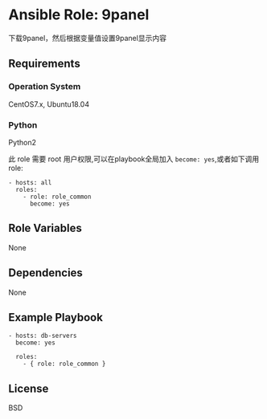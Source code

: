 Ansible Role: 9panel
=========

下载9panel，然后根据变量值设置9panel显示内容

Requirements
------------

### Operation System
CentOS7.x, Ubuntu18.04

### Python
Python2

此 role 需要 root 用户权限,可以在playbook全局加入 `become: yes`,或者如下调用 role:

```
- hosts: all
  roles:
    - role: role_common
      become: yes
```

Role Variables
--------------
None



Dependencies
------------

None

Example Playbook
----------------

```
- hosts: db-servers
  become: yes

  roles:
    - { role: role_common }
```

License
-------

BSD

